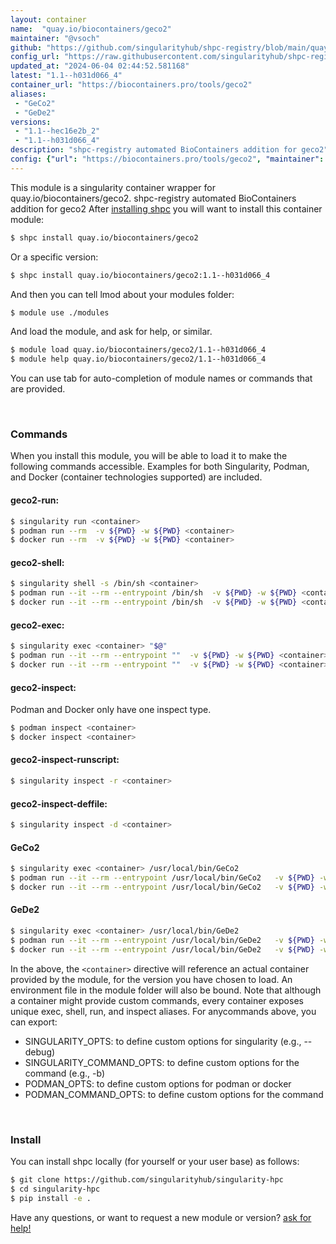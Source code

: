 ```yaml
---
layout: container
name:  "quay.io/biocontainers/geco2"
maintainer: "@vsoch"
github: "https://github.com/singularityhub/shpc-registry/blob/main/quay.io/biocontainers/geco2/container.yaml"
config_url: "https://raw.githubusercontent.com/singularityhub/shpc-registry/main/quay.io/biocontainers/geco2/container.yaml"
updated_at: "2024-06-04 02:44:52.581168"
latest: "1.1--h031d066_4"
container_url: "https://biocontainers.pro/tools/geco2"
aliases:
 - "GeCo2"
 - "GeDe2"
versions:
 - "1.1--hec16e2b_2"
 - "1.1--h031d066_4"
description: "shpc-registry automated BioContainers addition for geco2"
config: {"url": "https://biocontainers.pro/tools/geco2", "maintainer": "@vsoch", "description": "shpc-registry automated BioContainers addition for geco2", "latest": {"1.1--h031d066_4": "sha256:e24af23e3dc0e029ed9a3b51fb3e40aea2599cf2fbdb988dad4342b69dfbce4f"}, "tags": {"1.1--hec16e2b_2": "sha256:07cb2d25452da4e75b8d7a91367497a010598d04cffb7e36d0d31606d93bf0a3", "1.1--h031d066_4": "sha256:e24af23e3dc0e029ed9a3b51fb3e40aea2599cf2fbdb988dad4342b69dfbce4f"}, "docker": "quay.io/biocontainers/geco2", "aliases": {"GeCo2": "/usr/local/bin/GeCo2", "GeDe2": "/usr/local/bin/GeDe2"}}
---
```


This module is a singularity container wrapper for quay.io/biocontainers/geco2.
shpc-registry automated BioContainers addition for geco2
After [installing shpc](#install) you will want to install this container module:


```bash
$ shpc install quay.io/biocontainers/geco2
```

Or a specific version:

```bash
$ shpc install quay.io/biocontainers/geco2:1.1--h031d066_4
```

And then you can tell lmod about your modules folder:

```bash
$ module use ./modules
```

And load the module, and ask for help, or similar.

```bash
$ module load quay.io/biocontainers/geco2/1.1--h031d066_4
$ module help quay.io/biocontainers/geco2/1.1--h031d066_4
```

You can use tab for auto-completion of module names or commands that are provided.

<br>

### Commands

When you install this module, you will be able to load it to make the following commands accessible.
Examples for both Singularity, Podman, and Docker (container technologies supported) are included.

#### geco2-run:

```bash
$ singularity run <container>
$ podman run --rm  -v ${PWD} -w ${PWD} <container>
$ docker run --rm  -v ${PWD} -w ${PWD} <container>
```

#### geco2-shell:

```bash
$ singularity shell -s /bin/sh <container>
$ podman run --it --rm --entrypoint /bin/sh  -v ${PWD} -w ${PWD} <container>
$ docker run --it --rm --entrypoint /bin/sh  -v ${PWD} -w ${PWD} <container>
```

#### geco2-exec:

```bash
$ singularity exec <container> "$@"
$ podman run --it --rm --entrypoint ""  -v ${PWD} -w ${PWD} <container> "$@"
$ docker run --it --rm --entrypoint ""  -v ${PWD} -w ${PWD} <container> "$@"
```

#### geco2-inspect:

Podman and Docker only have one inspect type.

```bash
$ podman inspect <container>
$ docker inspect <container>
```

#### geco2-inspect-runscript:

```bash
$ singularity inspect -r <container>
```

#### geco2-inspect-deffile:

```bash
$ singularity inspect -d <container>
```


#### GeCo2

```bash
$ singularity exec <container> /usr/local/bin/GeCo2
$ podman run --it --rm --entrypoint /usr/local/bin/GeCo2   -v ${PWD} -w ${PWD} <container> -c " $@"
$ docker run --it --rm --entrypoint /usr/local/bin/GeCo2   -v ${PWD} -w ${PWD} <container> -c " $@"
```


#### GeDe2

```bash
$ singularity exec <container> /usr/local/bin/GeDe2
$ podman run --it --rm --entrypoint /usr/local/bin/GeDe2   -v ${PWD} -w ${PWD} <container> -c " $@"
$ docker run --it --rm --entrypoint /usr/local/bin/GeDe2   -v ${PWD} -w ${PWD} <container> -c " $@"
```



In the above, the `<container>` directive will reference an actual container provided
by the module, for the version you have chosen to load. An environment file in the
module folder will also be bound. Note that although a container
might provide custom commands, every container exposes unique exec, shell, run, and
inspect aliases. For anycommands above, you can export:

 - SINGULARITY_OPTS: to define custom options for singularity (e.g., --debug)
 - SINGULARITY_COMMAND_OPTS: to define custom options for the command (e.g., -b)
 - PODMAN_OPTS: to define custom options for podman or docker
 - PODMAN_COMMAND_OPTS: to define custom options for the command

<br>

### Install

You can install shpc locally (for yourself or your user base) as follows:

```bash
$ git clone https://github.com/singularityhub/singularity-hpc
$ cd singularity-hpc
$ pip install -e .
```

Have any questions, or want to request a new module or version? [ask for help!](https://github.com/singularityhub/singularity-hpc/issues)